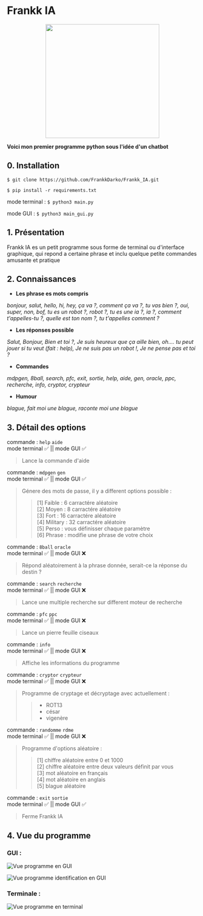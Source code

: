 # Frankk IA

<center><img src="https://frankkdarko.fr/wp-content/uploads/2021/07/pp.jpg" width="300" height="300"></center>

__Voici mon premier programme python sous l'idée d'un chatbot__

## 0. Installation
```$ git clone https://github.com/FrankkDarko/Frankk_IA.git```  

```$ pip install -r requirements.txt```  

mode terminal : ```$ python3 main.py``` 

mode GUI : ```$ python3 main_gui.py``` 

## 1. Présentation

Frankk IA es un petit programme sous forme de terminal ou d'interface graphique, qui repond a certaine phrase et inclu
quelque petite commandes amusante et pratique

## 2. Connaissances


* **Les phrase es mots compris**

*bonjour, salut, hello, hi, hey, ça va ?, comment ça va ?, tu vas bien ?, oui, super, non, bof, tu es un robot ?, robot ?, tu es une ia ?, ia ?, comment t'appelles-tu ?, quelle est ton nom ?, tu t'appelles comment ?*

* **Les réponses possible**

*Salut, Bonjour, Bien et toi ?, Je suis heureux que ça aille bien, oh.... tu peut jouer si tu veut (fait : help), Je ne suis pas un robot !, Je ne pense pas et toi ?*


* **Commandes**
   
*mdpgen, 8ball, search, pfc, exit, sortie, help, aide, gen, oracle, ppc, recherche, info, cryptor, crypteur*

* **Humour**
   
*blague, fait moi une blague, raconte moi une blague*

## 3. Détail des options  

commande : `help` `aide`  
mode terminal :white_check_mark: || mode GUI :white_check_mark:

> Lance la commande d'aide

commande : `mdpgen` `gen`  
mode terminal :white_check_mark: || mode GUI :white_check_mark:

> Génere des mots de passe, il y a different options possible :
>> [1] Faible : 6 carractére aléatoire  
>> [2] Moyen : 8 carractére aléatoire  
>> [3] Fort : 16 carractére aléatoire  
>> [4] Military : 32 carractére aléatoire  
>> [5] Perso : vous définisser chaque paramètre  
>> [6] Phrase : modifie une phrase de votre choix

commande : `8ball` `oracle`  
mode terminal :white_check_mark: || mode GUI :x:

> Répond aléatoirement à la phrase donnée, serait-ce la réponse du destin ?

commande : `search` `recherche`  
mode terminal :white_check_mark: || mode GUI :x:

> Lance une multiple recherche sur different moteur de recherche

commande : `pfc` `ppc`  
mode terminal :white_check_mark: || mode GUI :x:

> Lance un pierre feuille ciseaux

commande : `info`  
mode terminal :white_check_mark: || mode GUI :x:

> Affiche les informations du programme

commande : `cryptor` `crypteur`  
mode terminal :white_check_mark: || mode GUI :x:

> Programme de cryptage et décryptage avec actuellement :
> > * ROT13  
> > * césar
> > * vigenère

commande : `randomme` `rdme`  
mode terminal :white_check_mark: || mode GUI :x:

> Programme d'options aléatoire : 
> >[1]  chiffre aléatoire entre 0 et 1000  
> >[2]  chiffre aléatoire entre deux valeurs définit par vous  
> >[3]  mot aléatoire en français  
> >[4]  mot aléatoire en anglais  
> >[5]  blague aléatoire  


commande : `exit` `sortie`  
mode terminal :white_check_mark: || mode GUI :white_check_mark:

> Ferme Frankk IA

## 4. Vue du programme

### GUI :  

![Vue programme en GUI](img/vue/identification_GUI.png)

![Vue programme identification en GUI](img/vue/vue_main_GUI.png)

### Terminale :   

![Vue programme en terminal](img/vue/fkia_terminal.png)